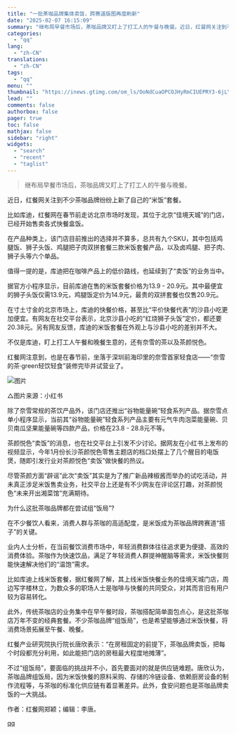 ```yaml
---
title: "一批茶咖品牌集体卖饭，跨赛道版图再度刷新"
date: "2025-02-07 16:15:09"
summary: "继布局早餐市场后，茶咖品牌又盯上了打工人的午餐与晚餐。近日，红餐网关注到不少茶咖品牌纷纷上新了自己的..."
categories:
  - "qq"
lang:
  - "zh-CN"
translations:
  - "zh-CN"
tags:
  - "qq"
menu: ""
thumbnail: "https://inews.gtimg.com/om_ls/OoNdCuaOPCOJHyRmCIUEPRY3-6jLYPnxNZdnp7Wacj9joAA_640360/0"
lead: ""
comments: false
authorbox: false
pager: true
toc: false
mathjax: false
sidebar: "right"
widgets:
  - "search"
  - "recent"
  - "taglist"
---
```


> 继布局早餐市场后，茶咖品牌又盯上了打工人的午餐与晚餐。

近日，红餐网关注到不少茶咖品牌纷纷上新了自己的“米饭”套餐。

比如库迪，红餐网在春节前走访北京市场时发现，其位于北京“佳境天城”的门店，已经开始售卖各式快餐盒饭。

在产品种类上，该门店目前推出的选择并不算多，总共有九个SKU，其中包括鸡腿饭、狮子头饭、鸡腿把子肉双拼套餐三款米饭套餐产品，以及卤鸡腿、把子肉、狮子头等六个单品。

值得一提的是，库迪把在咖啡产品上的低价路线，也延续到了“卖饭”的业务当中。

据官方小程序显示，目前库迪在售的米饭套餐价格为13.9 - 20.9元。其中最便宜的狮子头饭仅需13.9元，鸡腿饭定价为14.9元，最贵的双拼套餐也仅售20.9元。

在寸土寸金的北京市场上，库迪的快餐价格，甚至比“平价快餐代表”的沙县小吃更加便宜。有网友在社交平台表示，北京沙县小吃的“红烧狮子头饭”定价，都还要20.38元。另有网友反馈，库迪的米饭套餐在外观上与沙县小吃的差别并不大。

不仅是库迪，盯上打工人午餐和晚餐生意的，还有奈雪的茶以及茶颜悦色。

红餐网注意到，也是在春节前，坐落于深圳前海印里的奈雪首家轻食店——“奈雪的茶·green轻饮轻食”装修完毕并试营业了。

![图片](https://inews.gtimg.com/news_bt/O4L0K9ITfrmq6A_oCF9RyVeQ_xQGVpE71pEMef8EHglXsAA/641)

△图片来源：小红书

除了奈雪常规的茶饮产品外，该门店还推出“谷物能量碗”轻食系列产品。据奈雪点单小程序显示，当前其“谷物能量碗”轻食系列产品主要有元气牛肉泡菜能量碗、贝贝南瓜坚果能量碗等四款产品，价格在23.8 - 28.8元不等。

茶颜悦色“卖饭”的消息，也在社交平台上引发不少讨论。据网友在小红书上发布的视频显示，今年1月份长沙茶颜悦色零售主题店的档口处摆上了几个醒目的电饭煲，随即引发行业对茶颜悦色“卖饭”做快餐的热议。

尽管茶颜方面“辟谣”此次“卖饭”其实是为了推广新品辣椒酱而举办的试吃活动，并未真正涉足米饭售卖业务，社交平台上还是有不少网友在评论区打趣，对茶颜悦色“未来开出湘菜馆”充满期待。

为什么这批茶咖品牌都在尝试组“饭局”?

在不少餐饮人看来，消费人群与茶咖的高适配度，是米饭成为茶咖品牌跨赛道“搭子”的关键。

业内人士分析，在当前餐饮消费市场中，年轻消费群体往往追求更为便捷、高效的消费体验。茶咖作为快速饮品，满足了年轻消费人群提神醒脑等需求，米饭快餐则能快速解决他们的“温饱”需求。

比如库迪上线米饭套餐，据红餐网了解，其上线米饭快餐业务的佳境天城门店，周边写字楼林立，为数众多的职场人士是咖啡与快餐的共同受众，对其而言旧有用户较为容易转化。

此外，传统茶咖店的业务集中在早午餐时段，茶咖搭配简单面包点心，是这批茶咖店万年不变的经典套餐。不少茶咖品牌“组饭局”，也是希望能够通过米饭快餐，将消费场景拓展至午餐、晚餐。

红餐产业研究院执行院长唐欣表示：“在房租固定的前提下，茶咖品牌卖饭，把每个时段都充分利用，如此能把门店的房租最大程度地摊薄”。

不过“组饭局”，要面临的挑战并不小，首先要面对的就是供应链难题。唐欣认为，茶咖品牌组饭局，因为米饭快餐的原料采购、存储的冷链设备、依赖厨房设备的制作流程等，与茶咖的标准化供应链有着显著差异。此外，食安问题也是茶咖品牌卖饭的一大挑战。

作者：红餐网郑颖；编辑：李唐。

[qq](https://new.qq.com/rain/a/20250207A05WM600)
